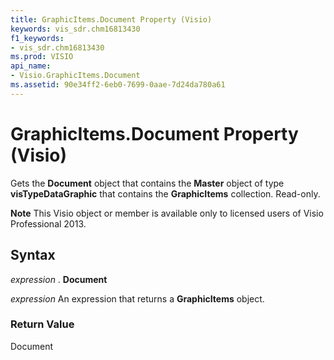 ```yaml
---
title: GraphicItems.Document Property (Visio)
keywords: vis_sdr.chm16813430
f1_keywords:
- vis_sdr.chm16813430
ms.prod: VISIO
api_name:
- Visio.GraphicItems.Document
ms.assetid: 90e34ff2-6eb0-7699-0aae-7d24da780a61
---
```



# GraphicItems.Document Property (Visio)

Gets the  **Document** object that contains the **Master** object of type **visTypeDataGraphic** that contains the **GraphicItems** collection. Read-only.


 **Note**  This Visio object or member is available only to licensed users of Visio Professional 2013.


## Syntax

 _expression_ . **Document**

 _expression_ An expression that returns a **GraphicItems** object.


### Return Value

Document


